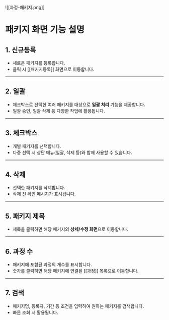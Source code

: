 ![[과정-패키지.png]]

# 패키지 화면 기능 설명

## 1. **신규등록**
- 새로운 패키지를 등록합니다.  
- 클릭 시 [[패키지등록]] 화면으로 이동합니다.  

---

## 2. **일괄**
- 체크박스로 선택한 여러 패키지를 대상으로 **일괄 처리** 기능을 제공합니다.  
- 일괄 승인, 일괄 삭제 등 다양한 작업에 활용됩니다.  

---

## 3. **체크박스**
- 개별 패키지를 선택합니다.  
- 다중 선택 시 상단 메뉴(일괄, 삭제 등)와 함께 사용할 수 있습니다.  

---

## 4. **삭제**
- 선택한 패키지를 삭제합니다.  
- 삭제 전 확인 메시지가 표시됩니다.  

---

## 5. **패키지 제목**
- 제목을 클릭하면 해당 패키지의 **상세/수정 화면**으로 이동합니다.  

---

## 6. **과정 수**
- 패키지에 포함된 과정의 개수를 표시합니다.  
- 숫자를 클릭하면 해당 패키지에 연결된 [[과정]] 목록으로 이동합니다.  

---

## 7. **검색**
- 패키지명, 등록자, 기간 등 조건을 입력하여 원하는 패키지를 검색합니다.  
- 빠른 조회 시 활용됩니다.  
